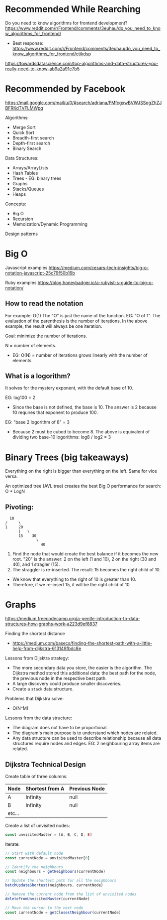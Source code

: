 # Recommended While Rearching

Do you need to know algorithms for frontend development?
https://www.reddit.com/r/Frontend/comments/3euhau/do_you_need_to_know_algorithms_for_frontend/
* Best response:
  https://www.reddit.com/r/Frontend/comments/3euhau/do_you_need_to_know_algorithms_for_frontend/ctikdsp

https://towardsdatascience.com/top-algorithms-and-data-structures-you-really-need-to-know-ab9a2a91c7b5

# Recommended by Facebook

https://mail.google.com/mail/u/0/#search/adriana/FMfcgxwBVWJSSqgZhZJBFRKdTVFLMWpq

Algorithms:
- Merge Sort
- Quick Sort
- Breadth-first search
- Depth-first search
- Binary Search

Data Structures:
- Arrays/ArrayLists
- Hash Tables
- Trees - EG: binary trees
- Graphs
- Stacks/Queues
- Heaps

Concepts:
- Big O
- Recursion
- Memoization/Dynamic Programming

Design patterns

# Big O

Javascript examples
https://medium.com/cesars-tech-insights/big-o-notation-javascript-25c79f50b19b

Ruby examples
https://blog.honeybadger.io/a-rubyist-s-guide-to-big-o-notation/

## How to read the notation

For example: O(1)
The "O" is just the name of the function. EG: "O of 1".
The evaluation of the parenthesis is the number of iterations.
In the above example, the result will always be one iteration.

Goal: minimize the number of iterations.

N = number of elements.
* EG: O(N) = number of iterations grows linearly with the number of elements

## What is a logorithm?

It solves for the mystery exponent, with the default base of 10.

EG: log100 = 2
* Since the base is not defined, the base is 10. The answer is 2 because 10 requires that exponent to produce 100.

EG: "base 2 logorithm of 8" = 3
* Because 2 must be cubed to become 8.
The above is equivalent of dividing two base-10 logorithms: log8 / log2 = 3

Binary Trees (big takeaways)
============

Everything on the right is bigger than everything on the left.
Same for vice versa.

An optimized tree (AVL tree) creates the best Big O performance for search: O * LogN

Pivoting:
---------

```
  10
/     \
1     20
      |   \
      15    30
              \
                40
```

1. Find the node that would create the best balance if it becomes the new root. "20" is the answer: 2 on the left (1 and 10), 2 on the right (30 and 40), and 1 stragler (15).
2. The straggler is re-inserted. The result: 15 becomes the right child of 10.
- We know that everything to the right of 10 is greater than 10.
- Therefore, if we re-insert 15, it will be the right child of 10.

Graphs
======

https://medium.freecodecamp.org/a-gentle-introduction-to-data-structures-how-graphs-work-a223d9ef8837

Finding the shortest distance
* https://medium.com/basecs/finding-the-shortest-path-with-a-little-help-from-dijkstra-613149fbdc8e

Lessons from Dijsktra strategy:
* The more secondary data you store, the easier is the algorithm. The Dijkstra method stored this additional data: the best path for the node, the previous node in the respective best path.
* A large discovery could produce smaller discoveries.
* Create a `stack` data structure.

Problems that Dijkstra solve:
* O(N^M)

Lessons from the data structure:
* The diagram does not have to be proportional.
* The diagram's main purpose is to understand which nodes are related.
* Any data structure can be used to describe relationship because all data structures require nodes and edges. EG: 2 neighbouring array items are related.

## Dijkstra Technical Design

Create table of three columns:

|Node | Shortest from A | Previous Node|
------|-----------------|--------------|
|A | Infinity | null |
|B | Infinity | null |
|etc...|

Create a list of unvisited nodes:
```javascript
const unvisitedMaster = [A, B, C, D, E]
```
Iterate:
```javascript
// Start with default node
const currentNode = unvisitedMaster[0]

// Identify the neighbours
const neighbours = getNeighbours(currentNode)

// Update the shortest path for all the neighbours
batchUpdateShortest(neighbours, currentNode)

// Remove the current node from the list of unvisited nodes
deleteFromUnvisitedMaster(currentNode)

// Move the cursor to the next node
const currentNode = getClosestNeighbour(currentNode)
```